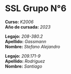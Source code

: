 # SSL Grupo N°6  
**Curso:** *K2006*  
**Año de cursada:** *2023*

**Legajo:** *208-380.2*  
**Apellido:** *Gassmann*  
**Nombre:** *Stefano Alejandro*  

**Legajo:** *209.171-9*  
**Apellido:** *Rodriguez*  
**Nombre:** *Santiago*  

